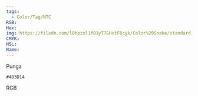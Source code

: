 ```yaml
---
tags:
  - Color/Tag/NTC
RGB:
Hex:
img: https://filedn.com/l0hpzxl1f01yT7GHxtF8cyk/Color%20Snake/standard_csv_to_svg/4D3D14.svg
CMYK:
HSL:
Name:
---
```

Punga
```palette
#4D3D14
```
RGB
